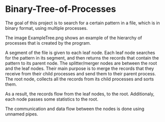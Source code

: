 # Binary-Tree-of-Processes

The goal of this project is to search for a certain pattern in a file, which is in binary format, using multiple processes.

The image ExampleTree.png shows an example of the hierarchy of processes that is created by the program.  

A segment of the file is given to each leaf node. Each leaf node searches for the pattern in its segment, and then returns the records that contain the pattern to its parent node.
The splitter/merger nodes are between the root and the leaf nodes. Their main purpose is to merge the records that they receive from their child processes and send them to their parent process. The root node, collects all the records from its child processes and sorts them.  

As a result, the records flow from the leaf nodes, to the root. Additionaly, each node passes some statistics to the root.  

The communication and data flow between the nodes is done using unnamed pipes.
